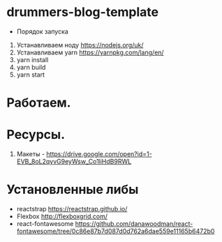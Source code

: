 # drummers-blog-template

- Порядок запуска

1. Устанавливаем ноду https://nodejs.org/uk/
2. Устанавливаем yarn https://yarnpkg.com/lang/en/
3. yarn install
4. yarn build
5. yarn start

# Работаем.

# Ресурсы.
1. Макеты - https://drive.google.com/open?id=1-EVB_8oL2qyvG9eyWsw_Co1liHdB9RWL
# Установленные либы
- reactstrap https://reactstrap.github.io/
- Flexbox   http://flexboxgrid.com/
- react-fontawesome https://github.com/danawoodman/react-fontawesome/tree/0c86e87b7d087d0d762a6dae559e11165b6472b0